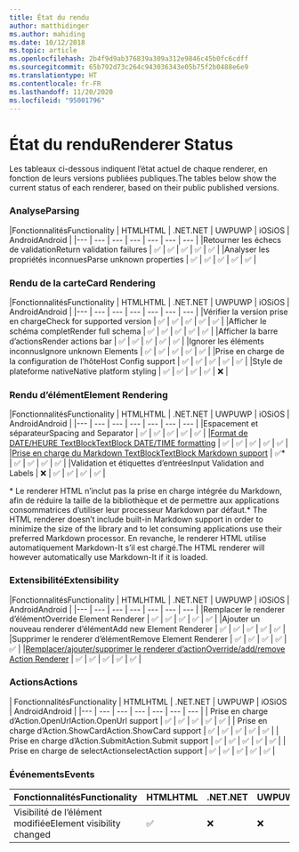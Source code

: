 ```yaml
---
title: État du rendu
author: matthidinger
ms.author: mahiding
ms.date: 10/12/2018
ms.topic: article
ms.openlocfilehash: 2b4f9d9ab376839a309a312e9846c45b0fc6cdff
ms.sourcegitcommit: 65b792d73c264c943036343e05b75f2b0488e6e9
ms.translationtype: HT
ms.contentlocale: fr-FR
ms.lasthandoff: 11/20/2020
ms.locfileid: "95001796"
---
```

# <a name="renderer-status"></a><span data-ttu-id="1972a-102">État du rendu</span><span class="sxs-lookup"><span data-stu-id="1972a-102">Renderer Status</span></span>
<span data-ttu-id="1972a-103">Les tableaux ci-dessous indiquent l’état actuel de chaque renderer, en fonction de leurs versions publiées publiques.</span><span class="sxs-lookup"><span data-stu-id="1972a-103">The tables below show the current status of each renderer, based on their public published versions.</span></span>

### <a name="parsing"></a><span data-ttu-id="1972a-104">Analyse</span><span class="sxs-lookup"><span data-stu-id="1972a-104">Parsing</span></span>

|<span data-ttu-id="1972a-105">Fonctionnalités</span><span class="sxs-lookup"><span data-stu-id="1972a-105">Functionality</span></span> | <span data-ttu-id="1972a-106">HTML</span><span class="sxs-lookup"><span data-stu-id="1972a-106">HTML</span></span> | <span data-ttu-id="1972a-107">.NET</span><span class="sxs-lookup"><span data-stu-id="1972a-107">.NET</span></span> | <span data-ttu-id="1972a-108">UWP</span><span class="sxs-lookup"><span data-stu-id="1972a-108">UWP</span></span> | <span data-ttu-id="1972a-109">iOS</span><span class="sxs-lookup"><span data-stu-id="1972a-109">iOS</span></span> | <span data-ttu-id="1972a-110">Android</span><span class="sxs-lookup"><span data-stu-id="1972a-110">Android</span></span> |
|--- | --- | --- | --- | --- | --- | --- |
|<span data-ttu-id="1972a-111">Retourner les échecs de validation</span><span class="sxs-lookup"><span data-stu-id="1972a-111">Return validation failures</span></span> | ✅ | ✅ | ✅ | ✅ | ✅ |
|<span data-ttu-id="1972a-112">Analyser les propriétés inconnues</span><span class="sxs-lookup"><span data-stu-id="1972a-112">Parse unknown properties</span></span> | ✅ | ✅ | ✅ | ✅ | ✅ |

### <a name="card-rendering"></a><span data-ttu-id="1972a-113">Rendu de la carte</span><span class="sxs-lookup"><span data-stu-id="1972a-113">Card Rendering</span></span>

|<span data-ttu-id="1972a-114">Fonctionnalités</span><span class="sxs-lookup"><span data-stu-id="1972a-114">Functionality</span></span> | <span data-ttu-id="1972a-115">HTML</span><span class="sxs-lookup"><span data-stu-id="1972a-115">HTML</span></span> | <span data-ttu-id="1972a-116">.NET</span><span class="sxs-lookup"><span data-stu-id="1972a-116">.NET</span></span> | <span data-ttu-id="1972a-117">UWP</span><span class="sxs-lookup"><span data-stu-id="1972a-117">UWP</span></span> | <span data-ttu-id="1972a-118">iOS</span><span class="sxs-lookup"><span data-stu-id="1972a-118">iOS</span></span> | <span data-ttu-id="1972a-119">Android</span><span class="sxs-lookup"><span data-stu-id="1972a-119">Android</span></span> |
|--- | --- | --- | --- | --- | --- | --- |
|<span data-ttu-id="1972a-120">Vérifier la version prise en charge</span><span class="sxs-lookup"><span data-stu-id="1972a-120">Check for supported version</span></span> | ✅ | ✅ | ✅ | ✅ | ✅  |
|<span data-ttu-id="1972a-121">Afficher le schéma complet</span><span class="sxs-lookup"><span data-stu-id="1972a-121">Render full schema</span></span> | ✅ | ✅ | ✅ | ✅ | ✅ |
|<span data-ttu-id="1972a-122">Afficher la barre d’actions</span><span class="sxs-lookup"><span data-stu-id="1972a-122">Render actions bar</span></span> | ✅ | ✅ | ✅ | ✅ | ✅ |
|<span data-ttu-id="1972a-123">Ignorer les éléments inconnus</span><span class="sxs-lookup"><span data-stu-id="1972a-123">Ignore unknown Elements</span></span> | ✅ | ✅ | ✅ | ✅ | ✅ |
|<span data-ttu-id="1972a-124">Prise en charge de la configuration de l’hôte</span><span class="sxs-lookup"><span data-stu-id="1972a-124">Host Config support</span></span> | ✅ | ✅ | ✅ | ✅ | ✅ |
|<span data-ttu-id="1972a-125">Style de plateforme native</span><span class="sxs-lookup"><span data-stu-id="1972a-125">Native platform styling</span></span> | ✅ | ✅ | ✅ | ✅ | ❌ |

### <a name="element-rendering"></a><span data-ttu-id="1972a-126">Rendu d’élément</span><span class="sxs-lookup"><span data-stu-id="1972a-126">Element Rendering</span></span>

|<span data-ttu-id="1972a-127">Fonctionnalités</span><span class="sxs-lookup"><span data-stu-id="1972a-127">Functionality</span></span> | <span data-ttu-id="1972a-128">HTML</span><span class="sxs-lookup"><span data-stu-id="1972a-128">HTML</span></span> | <span data-ttu-id="1972a-129">.NET</span><span class="sxs-lookup"><span data-stu-id="1972a-129">.NET</span></span> | <span data-ttu-id="1972a-130">UWP</span><span class="sxs-lookup"><span data-stu-id="1972a-130">UWP</span></span> | <span data-ttu-id="1972a-131">iOS</span><span class="sxs-lookup"><span data-stu-id="1972a-131">iOS</span></span> | <span data-ttu-id="1972a-132">Android</span><span class="sxs-lookup"><span data-stu-id="1972a-132">Android</span></span> |
|--- | --- | --- | --- | --- | --- | --- |
|<span data-ttu-id="1972a-133">Espacement et séparateur</span><span class="sxs-lookup"><span data-stu-id="1972a-133">Spacing and Separator</span></span> | ✅ | ✅ | ✅ | ✅ | ✅ |
|[<span data-ttu-id="1972a-134">Format de DATE/HEURE TextBlock</span><span class="sxs-lookup"><span data-stu-id="1972a-134">TextBlock DATE/TIME formatting</span></span>](../authoring-cards/text-features.md#datetime-formatting-and-localization) | ✅ | ✅ | ✅ | ✅ | ✅ |
|[<span data-ttu-id="1972a-135">Prise en charge du Markdown TextBlock</span><span class="sxs-lookup"><span data-stu-id="1972a-135">TextBlock Markdown support</span></span>](../authoring-cards/text-features.md#markdown-commonmark-subset) | ✅* | ✅ | ✅ | ✅ | ✅ |
|<span data-ttu-id="1972a-136">Validation et étiquettes d’entrées</span><span class="sxs-lookup"><span data-stu-id="1972a-136">Input Validation and Labels</span></span> | ❌ | ✅ | ✅ | ✅ | ✅ |

<span data-ttu-id="1972a-137">\* Le renderer HTML n’inclut pas la prise en charge intégrée du Markdown, afin de réduire la taille de la bibliothèque et de permettre aux applications consommatrices d’utiliser leur processeur Markdown par défaut.</span><span class="sxs-lookup"><span data-stu-id="1972a-137">\* The HTML renderer doesn’t include built-in Markdown support in order to minimize the size of the library and to let consuming applications use their preferred Markdown processor.</span></span> <span data-ttu-id="1972a-138">En revanche, le renderer HTML utilise automatiquement Markdown-It s’il est chargé.</span><span class="sxs-lookup"><span data-stu-id="1972a-138">The HTML renderer will however automatically use Markdown-It if it is loaded.</span></span>

### <a name="extensibility"></a><span data-ttu-id="1972a-139">Extensibilité</span><span class="sxs-lookup"><span data-stu-id="1972a-139">Extensibility</span></span>

|<span data-ttu-id="1972a-140">Fonctionnalités</span><span class="sxs-lookup"><span data-stu-id="1972a-140">Functionality</span></span> | <span data-ttu-id="1972a-141">HTML</span><span class="sxs-lookup"><span data-stu-id="1972a-141">HTML</span></span> | <span data-ttu-id="1972a-142">.NET</span><span class="sxs-lookup"><span data-stu-id="1972a-142">.NET</span></span> | <span data-ttu-id="1972a-143">UWP</span><span class="sxs-lookup"><span data-stu-id="1972a-143">UWP</span></span> | <span data-ttu-id="1972a-144">iOS</span><span class="sxs-lookup"><span data-stu-id="1972a-144">iOS</span></span> | <span data-ttu-id="1972a-145">Android</span><span class="sxs-lookup"><span data-stu-id="1972a-145">Android</span></span> |
|--- | --- | --- | --- | --- | --- | --- |
|<span data-ttu-id="1972a-146">Remplacer le renderer d’élément</span><span class="sxs-lookup"><span data-stu-id="1972a-146">Override Element Renderer</span></span> | ✅ | ✅ | ✅ | ✅ | ✅ |
|<span data-ttu-id="1972a-147">Ajouter un nouveau renderer d’élément</span><span class="sxs-lookup"><span data-stu-id="1972a-147">Add new Element Renderer</span></span> | ✅ | ✅ | ✅ | ✅ | ✅ |
|<span data-ttu-id="1972a-148">Supprimer le renderer d’élément</span><span class="sxs-lookup"><span data-stu-id="1972a-148">Remove Element Renderer</span></span> | ✅ | ✅ | ✅ | ✅ | ✅ |
|[<span data-ttu-id="1972a-149">Remplacer/ajouter/supprimer le renderer d’action</span><span class="sxs-lookup"><span data-stu-id="1972a-149">Override/add/remove Action Renderer</span></span>](https://github.com/Microsoft/AdaptiveCards/issues/1671) | ✅ | ✅ | ✅ | ✅ | ✅ |

### <a name="actions"></a><span data-ttu-id="1972a-150">Actions</span><span class="sxs-lookup"><span data-stu-id="1972a-150">Actions</span></span>

| <span data-ttu-id="1972a-151">Fonctionnalités</span><span class="sxs-lookup"><span data-stu-id="1972a-151">Functionality</span></span> | <span data-ttu-id="1972a-152">HTML</span><span class="sxs-lookup"><span data-stu-id="1972a-152">HTML</span></span> | <span data-ttu-id="1972a-153">.NET</span><span class="sxs-lookup"><span data-stu-id="1972a-153">.NET</span></span> | <span data-ttu-id="1972a-154">UWP</span><span class="sxs-lookup"><span data-stu-id="1972a-154">UWP</span></span> | <span data-ttu-id="1972a-155">iOS</span><span class="sxs-lookup"><span data-stu-id="1972a-155">iOS</span></span> | <span data-ttu-id="1972a-156">Android</span><span class="sxs-lookup"><span data-stu-id="1972a-156">Android</span></span> |
|--- | --- | --- | --- | --- | --- | --- |
| <span data-ttu-id="1972a-157">Prise en charge d’Action.OpenUrl</span><span class="sxs-lookup"><span data-stu-id="1972a-157">Action.OpenUrl support</span></span> | ✅ | ✅ | ✅ | ✅ | ✅  |
| <span data-ttu-id="1972a-158">Prise en charge d’Action.ShowCard</span><span class="sxs-lookup"><span data-stu-id="1972a-158">Action.ShowCard support</span></span>  | ✅ | ✅ | ✅ | ✅ | ✅ |
| <span data-ttu-id="1972a-159">Prise en charge d’Action.Submit</span><span class="sxs-lookup"><span data-stu-id="1972a-159">Action.Submit support</span></span>  | ✅ | ✅ | ✅ | ✅ | ✅  |
| <span data-ttu-id="1972a-160">Prise en charge de selectAction</span><span class="sxs-lookup"><span data-stu-id="1972a-160">selectAction support</span></span> | ✅ | ✅ | ✅ | ✅ | ✅ |

### <a name="events"></a><span data-ttu-id="1972a-161">Événements</span><span class="sxs-lookup"><span data-stu-id="1972a-161">Events</span></span>

|       <span data-ttu-id="1972a-162">Fonctionnalités</span><span class="sxs-lookup"><span data-stu-id="1972a-162">Functionality</span></span>        | <span data-ttu-id="1972a-163">HTML</span><span class="sxs-lookup"><span data-stu-id="1972a-163">HTML</span></span> | <span data-ttu-id="1972a-164">.NET</span><span class="sxs-lookup"><span data-stu-id="1972a-164">.NET</span></span> | <span data-ttu-id="1972a-165">UWP</span><span class="sxs-lookup"><span data-stu-id="1972a-165">UWP</span></span> | <span data-ttu-id="1972a-166">iOS</span><span class="sxs-lookup"><span data-stu-id="1972a-166">iOS</span></span> | <span data-ttu-id="1972a-167">Android</span><span class="sxs-lookup"><span data-stu-id="1972a-167">Android</span></span> | 
|----------------------------|------|------|-----|-----|---------|
| <span data-ttu-id="1972a-168">Visibilité de l’élément modifiée</span><span class="sxs-lookup"><span data-stu-id="1972a-168">Element visibility changed</span></span> |  ✅   |  ❌   |  ❌  |  ❌  | ❌ |

